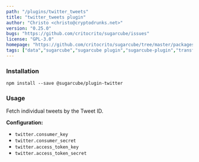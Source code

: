 ```yaml
---
path: "/plugins/twitter_tweets"
title: "twitter_tweets plugin"
author: "Christo <christo@cryptodrunks.net>"
version: "0.25.0"
bugs: "https://github.com/critocrito/sugarcube/issues"
license: "GPL-3.0"
homepage: "https://github.com/critocrito/sugarcube/tree/master/packages/plugin-twitter#readme"
tags: ["data","sugarcube","sugarcube plugin","sugarcube-plugin","transformation","twitter"]
---
```


### Installation

    npm install --save @sugarcube/plugin-twitter


### Usage

Fetch individual tweets by the Tweet ID.

**Configuration:**

-   `twitter.consumer_key`
-   `twitter.consumer_secret`
-   `twitter.access_token_key`
-   `twitter.access_token_secret`
